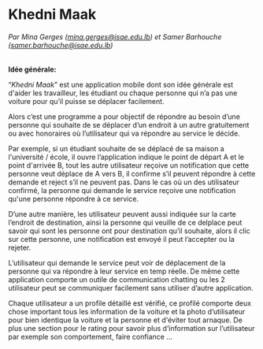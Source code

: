 # Khedni Maak
###### Par Mina Gerges (mina.gerges@isae.edu.lb) et Samer Barhouche (samer.barhouche@isae.edu.lb)

**Idée générale:**

“*Khedni Maak*” est une application mobile dont son idée générale est d'aider les travailleur, les étudiant ou chaque personne qui n’a pas une voiture pour qu’il puisse se déplacer facilement.

Alors c’est une programme a pour objectif de répondre au besoin d’une personne qui souhaite de se déplacer d’un endroit à un autre gratuitement ou avec honoraires où l’utilisateur qui va répondre au service le décide.

Par exemple, si un étudiant souhaite de se déplacé de sa maison a l'université / école, il ouvre l’application indique le point de départ A et le point d'arrivée B, tout les autre utilisateur reçoive un notification que cette personne veut déplace de A vers B, il confirme s’il peuvent répondre à cette demande et reject s’il ne peuvent pas. Dans le cas où un des utilisateur confirmé, la personne qui demande le service reçoive une notification qu'une personne répondre à ce service.

D’une autre manière, les utilisateur peuvent aussi indiquée sur la carte l’endroit de destination, ainsi la personne qui veuille de ce delplace peut savoir qui sont les personne ont pour destination qu’il souhaite, alors il clic sur cette personne, une  notification est envoyé il peut l’accepter ou la rejeter.

L’utilisateur qui demande le service peut voir de déplacement de la personne qui va répondre à leur service en temp réelle. De même cette application comporte un outile de communication chatting ou les 2 utilisateur peut se communiquer facilement sans utiliser d’autre application.

Chaque utilisateur a un profile détaillé est vérifié, ce profilé comporte deux chose important tous les information de la voiture et la photo d’utilisateur pour bien identique la voiture et la personne et d'éviter tout  arnaque. De plus une section pour le rating pour savoir plus d’information sur l’utilisateur par exemple son comportement, faire confiance ...




